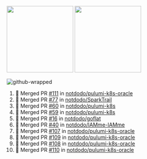 <a href="https://github.com/notdodo"><img src="https://github-readme-stats.vercel.app/api?username=notdodo&count_private=true&theme=dark" height="180" /></a> <a href="https://github.com/notdodo"><img src="https://github-readme-stats.vercel.app/api/top-langs/?username=notdodo&langs_count=8&theme=dark&hide=tex,java,html,css&layout=compact" height="180" /></a>

![github-wrapped](https://github.com/notdodo/notdodo/assets/6991986/fb310ed4-7b6b-48dd-a447-4c85e6000edb)

<!--START_SECTION:activity-->
1. 🎉 Merged PR [#111](https://github.com/notdodo/pulumi-k8s-oracle/pull/111) in [notdodo/pulumi-k8s-oracle](https://github.com/notdodo/pulumi-k8s-oracle)
2. 🎉 Merged PR [#77](https://github.com/notdodo/SparkTrail/pull/77) in [notdodo/SparkTrail](https://github.com/notdodo/SparkTrail)
3. 🎉 Merged PR [#60](https://github.com/notdodo/pulumi-k8s/pull/60) in [notdodo/pulumi-k8s](https://github.com/notdodo/pulumi-k8s)
4. 🎉 Merged PR [#59](https://github.com/notdodo/pulumi-k8s/pull/59) in [notdodo/pulumi-k8s](https://github.com/notdodo/pulumi-k8s)
5. 🎉 Merged PR [#16](https://github.com/notdodo/goflat/pull/16) in [notdodo/goflat](https://github.com/notdodo/goflat)
6. 🎉 Merged PR [#40](https://github.com/notdodo/IAMme-IAMme/pull/40) in [notdodo/IAMme-IAMme](https://github.com/notdodo/IAMme-IAMme)
7. 🎉 Merged PR [#107](https://github.com/notdodo/pulumi-k8s-oracle/pull/107) in [notdodo/pulumi-k8s-oracle](https://github.com/notdodo/pulumi-k8s-oracle)
8. 🎉 Merged PR [#109](https://github.com/notdodo/pulumi-k8s-oracle/pull/109) in [notdodo/pulumi-k8s-oracle](https://github.com/notdodo/pulumi-k8s-oracle)
9. 🎉 Merged PR [#108](https://github.com/notdodo/pulumi-k8s-oracle/pull/108) in [notdodo/pulumi-k8s-oracle](https://github.com/notdodo/pulumi-k8s-oracle)
10. 🎉 Merged PR [#110](https://github.com/notdodo/pulumi-k8s-oracle/pull/110) in [notdodo/pulumi-k8s-oracle](https://github.com/notdodo/pulumi-k8s-oracle)
<!--END_SECTION:activity-->
